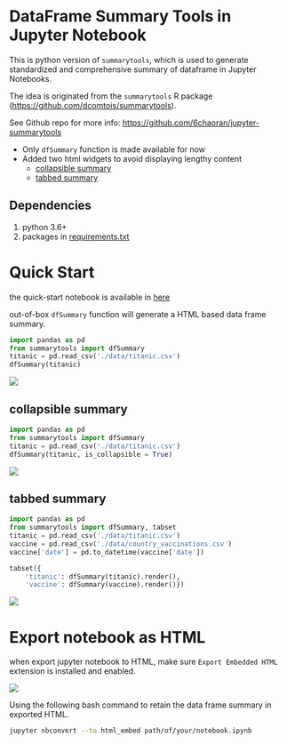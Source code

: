 # DataFrame Summary Tools in Jupyter Notebook

This is python version of `summarytools`, which is used to generate standardized and comprehensive summary of dataframe in Jupyter Notebooks.

The idea is originated from the `summarytools` R package (https://github.com/dcomtois/summarytools).

See Github repo for more info: https://github.com/6chaoran/jupyter-summarytools

* Only `dfSummary` function is made available for now
* Added two html widgets to avoid displaying lengthy content
    + [collapsible summary](#collapsible-summary) 
    + [tabbed summary](#tabbed-summary)

## Dependencies
1. python 3.6+
2. packages in [requirements.txt](./requirements.txt)

# Quick Start

the quick-start notebook is available in [here](quick-start.ipynb)

out-of-box `dfSummary` function will generate a HTML based data frame summary.

```py
import pandas as pd
from summarytools import dfSummary
titanic = pd.read_csv('./data/titanic.csv')
dfSummary(titanic)
```
![](images/dfSummary.png)

## collapsible summary

```py
import pandas as pd
from summarytools import dfSummary
titanic = pd.read_csv('./data/titanic.csv')
dfSummary(titanic, is_collapsible = True)
```

![](images/collapsible.gif)

## tabbed summary

```py
import pandas as pd
from summarytools import dfSummary, tabset
titanic = pd.read_csv('./data/titanic.csv')
vaccine = pd.read_csv('./data/country_vaccinations.csv')
vaccine['date'] = pd.to_datetime(vaccine['date'])

tabset({
    'titanic': dfSummary(titanic).render(),
    'vaccine': dfSummary(vaccine).render()})
```

![](images/tabbed.gif)

# Export notebook as HTML

when export jupyter notebook to HTML, make sure `Export Embedded HTML
` extension is installed and enabled.

![](images/embedded_html.png)

Using the following bash command to retain the data frame summary in exported HTML.
```bash
jupyter nbconvert --to html_embed path/of/your/notebook.ipynb
```
